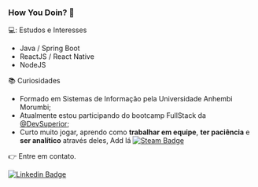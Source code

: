 ### How You Doin? 👋

<!--
**RuBrock/RuBrock** is a ✨ _special_ ✨ repository because its `README.md` (this file) appears on your GitHub profile.

Here are some ideas to get you started:

- 🔭 I’m currently working on ...
- 🌱 I’m currently learning ...
- 👯 I’m looking to collaborate on ...
- 🤔 I’m looking for help with ...
- 💬 Ask me about ...
- 📫 How to reach me: ...
- 😄 Pronouns: ...
- ⚡ Fun fact: ...
-->

💻: Estudos e Interesses
- Java / Spring Boot
- ReactJS / React Native
- NodeJS


📚 Curiosidades

- Formado em Sistemas de Informação pela Universidade Anhembi Morumbi;
- Atualmente estou participando do bootcamp FullStack da [@DevSuperior](https://devsuperior.com.br);
- Curto muito jogar, aprendo como **trabalhar em equipe**, **ter paciência** e **ser analítico** através deles, Add lá [![Steam Badge](https://img.shields.io/badge/steam-profile-blue)](https://steamcommunity.com/profiles/76561198313377706/)


👉 Entre em contato.

[![Linkedin Badge](https://img.shields.io/badge/-LinkedIn-blue?style=for-the-badge&logo=Linkedin&logoColor=white&link=https://www.linkedin.com/in/biacoelho)](https://www.linkedin.com/in/rubens-b-14b266136/)
